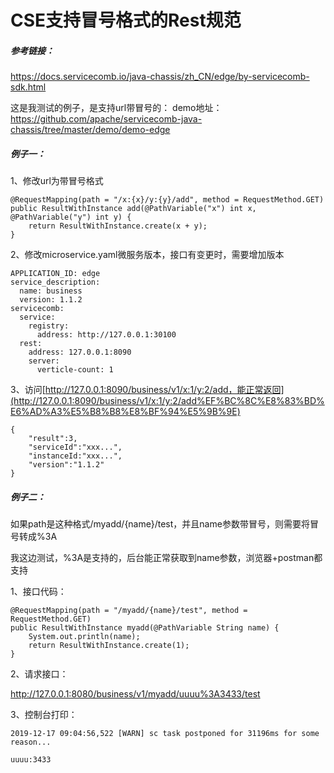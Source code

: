 # CSE支持冒号格式的Rest规范

##### 参考链接：

https://docs.servicecomb.io/java-chassis/zh_CN/edge/by-servicecomb-sdk.html

这是我测试的例子，是支持url带冒号的：
demo地址：<https://github.com/apache/servicecomb-java-chassis/tree/master/demo/demo-edge>

##### 例子一：

1、修改url为带冒号格式

```
@RequestMapping(path = "/x:{x}/y:{y}/add", method = RequestMethod.GET)
public ResultWithInstance add(@PathVariable("x") int x, @PathVariable("y") int y) {
    return ResultWithInstance.create(x + y);
}
```

2、修改microservice.yaml微服务版本，接口有变更时，需要增加版本

```
APPLICATION_ID: edge
service_description:
  name: business
  version: 1.1.2
servicecomb:
  service:
    registry:
      address: http://127.0.0.1:30100
  rest:
    address: 127.0.0.1:8090
    server:
      verticle-count: 1
```

3、访问[http://127.0.0.1:8090/business/v1/x:1/y:2/add，能正常返回](http://127.0.0.1:8090/business/v1/x:1/y:2/add%EF%BC%8C%E8%83%BD%E6%AD%A3%E5%B8%B8%E8%BF%94%E5%9B%9E)

```
{
    "result":3,
    "serviceId":"xxx...",
    "instanceId:"xxx...",
    "version":"1.1.2"
}
```

##### 例子二：

如果path是这种格式/myadd/{name}/test，并且name参数带冒号，则需要将冒号转成%3A

我这边测试，%3A是支持的，后台能正常获取到name参数，浏览器+postman都支持 

1、接口代码：

```
@RequestMapping(path = "/myadd/{name}/test", method = RequestMethod.GET) 
public ResultWithInstance myadd(@PathVariable String name) { 
	System.out.println(name); 
	return ResultWithInstance.create(1); 
}
```

2、请求接口：

 <http://127.0.0.1:8080/business/v1/myadd/uuuu%3A3433/test> 

3、控制台打印：

```
2019-12-17 09:04:56,522 [WARN] sc task postponed for 31196ms for some reason... 

uuuu:3433 
```

